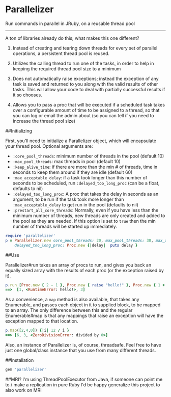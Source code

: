 Parallelizer
============

Run commands in parallel in JRuby, on a reusable thread pool

-----

A ton of libraries already do this; what makes this one different?

1) Instead of creating and tearing down threads for every set of parallel operations, a persistent thread pool is reused.

2) Utilizes the calling thread to run one of the tasks, in order to help in keeping the required thread pool size to a minimum

3) Does not automatically raise exceptions; instead the exception of any task is saved and returned to you along with the valid results of other tasks. This will allow your code to deal with partially successful results if it so chooses.

4) Allows you to pass a proc that will be executed if a scheduled task takes over a configurable amount of time to be assigned to a thread, so that you can log or email the admin about (so you can tell if you need to increase the thread pool size)

##Initializing

First, you'll need to initialize a Parallelizer object, which will encapsulate your thread pool. Optional arguments are:
- `:core_pool_threads`: minimum number of threads in the pool (default 10)
- `:max_pool_threads`: max threads in pool (default 10)
- `:keep_alive_time`: if there are more than the min # of threads, time in seconds to keep them around if they are idle (default 60)
- `:max_acceptable_delay`: if a task took longer than this number of seconds to be scheduled, run `:delayed_too_long_proc` (can be a float, defaults to nil)
- `:delayed_too_long_proc`: A proc that takes the delay in seconds as an argument, to be run if the task took more longer than `:max_acceptable_delay` to get run in the pool (defaults to nil)
- `:prestart_all_core_threads`: Normally, even if you have less than the minimum number of threads, new threads are only created and added to the pool as they are needed. If this option is set to `true` then the min number of threads will be started up immediately.

```ruby
require 'parallelizer'
p = Parallelizer.new core_pool_threads: 20, max_pool_threads: 30, max_acceptable_delay: 0.75, 
    delayed_too_long_proc: Proc.new {|delay|  puts delay }
```

##Use

Parallelizer#run takes an array of procs to run, and gives you back an equally sized array with the results of each proc (or the exception raised by it).

```ruby
p.run [Proc.new { 2 - 1 }, Proc.new { raise "hello!" }, Proc.new { 1 + 2 }]
==>  [1, <RuntimeError: hello!>, 3]
```

As a convenience, a `map` method is also available, that takes any Enumerable, and passes each object in it to supplied block, to be mapped to an array. The only difference between this and the regular Enumerable#map is that any mappings that raise an exception will have the exception mapped to that location.

```ruby
p.map([2,4,0]) {|i| 12 / i }
==> [6, 3, <ZeroDivisionError: divided by 0>]
```

Also, an instance of Parallelizer is, of course, threadsafe. Feel free to have just one global/class instance that you use from many different threads.

##Installation
```ruby
gem 'parallelizer'
```

##MRI?
I'm using ThreadPoolExecutor from Java, if someone can point me to / make a replication in pure Ruby I'd be happy generalize this project to also work on MRI
